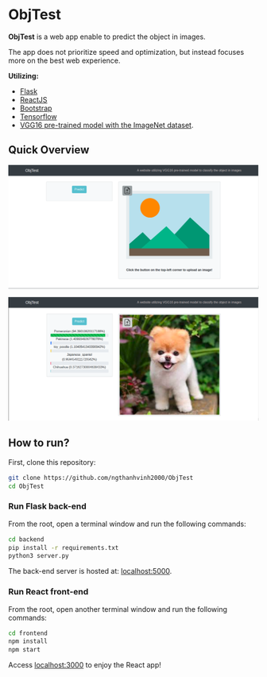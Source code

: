 # ObjTest

**ObjTest** is a web app enable to predict the object in images. 

The app does not prioritize speed and optimization, but instead focuses more on the best web experience.

**Utilizing:** 
* [Flask](http://flask.pocoo.org/)
* [ReactJS](https://reactjs.org)
* [Bootstrap](https://getbootstrap.com/)
* [Tensorflow](https://tensorflow.org)
* [VGG16 pre-trained model with the ImageNet dataset](https://neurohive.io/en/popular-networks/vgg16/).

## Quick Overview

![Before predicting](image1.png)

![After predicting](image2.png)


## How to run?
First, clone this repository:

```bash
git clone https://github.com/ngthanhvinh2000/ObjTest
cd ObjTest
```

### Run Flask back-end

From the root, open a terminal window and run the following commands:

```bash
cd backend
pip install -r requirements.txt
python3 server.py
```

The back-end server is hosted at: [localhost:5000](localhost:5000).

### Run React front-end

From the root, open another terminal window and run the following commands:

```bash
cd frontend
npm install
npm start
```

Access [localhost:3000](localhost:3000) to enjoy the React app!

